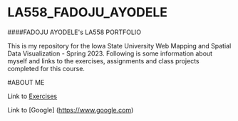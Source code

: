 # LA558_FADOJU_AYODELE

####FADOJU AYODELE's LA558 PORTFOLIO

This is my repository for the Iowa State University Web Mapping and Spatial Data Visualization - Spring 2023. 
Following is some information about myself and links to the exercises, assignments and class projects completed for this course.

#ABOUT ME

Link to [Exercises](Exercises/Ex2b_Map.jpg)

Link to [Google] (https://www.google.com)
